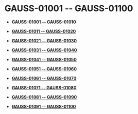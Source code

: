 # GAUSS-01001 -- GAUSS-01100<a name="EN-US_TOPIC_0302072909"></a>

-   **[GAUSS-01001 -- GAUSS-01010](gauss-01001----gauss-01010.md)**  

-   **[GAUSS-01011 -- GAUSS-01020](gauss-01011----gauss-01020.md)**  

-   **[GAUSS-01021 -- GAUSS-01030](gauss-01021----gauss-01030.md)**  

-   **[GAUSS-01031 -- GAUSS-01040](gauss-01031----gauss-01040.md)**  

-   **[GAUSS-01041 -- GAUSS-01050](gauss-01041----gauss-01050.md)**  

-   **[GAUSS-01051 -- GAUSS-01060](gauss-01051----gauss-01060.md)**  

-   **[GAUSS-01061 -- GAUSS-01070](gauss-01061----gauss-01070.md)**  

-   **[GAUSS-01071 -- GAUSS-01080](gauss-01071----gauss-01080.md)**  

-   **[GAUSS-01081 -- GAUSS-01090](gauss-01081----gauss-01090.md)**  

-   **[GAUSS-01091 -- GAUSS-01100](gauss-01091----gauss-01100.md)**  


